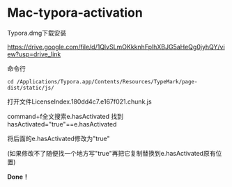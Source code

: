 # Mac-typora-activation

Typora.dmg下载安装

https://drive.google.com/file/d/1QlvSLmOKkknhFplhXBJG5aHeQg0jyhQY/view?usp=drive_link


命令行

```
cd /Applications/Typora.app/Contents/Resources/TypeMark/page-dist/static/js/
```

打开文件LicenseIndex.180dd4c7.e167f021.chunk.js



command+f全文搜索e.hasActivated 找到 hasActivated="true"==e.hasActivated 



将后面的e.hasActivated修改为"true"



(如果修改不了随便找一个地方写"true"再把它复制替换到e.hasActivated原有位置)



**Done！**
